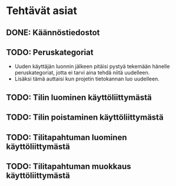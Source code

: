 # Tehtävät asiat

## DONE: Käännöstiedostot

## TODO: Peruskategoriat
  - Uuden käyttäjän luonnin jälkeen pitäisi pystyä tekemään hänelle
    peruskategoriat, jotta ei tarvi aina tehdä niitä uudelleen.
  - Lisäksi tämä auttaisi kun projetin tietokannan luo uudelleen.

## TODO: Tilin luominen käyttöliittymästä

## TODO: Tilin poistaminen käyttöliittymästä

## TODO: Tilitapahtuman luominen käyttöliittymästä

## TODO: Tilitapahtuman muokkaus käyttöliittymästä
